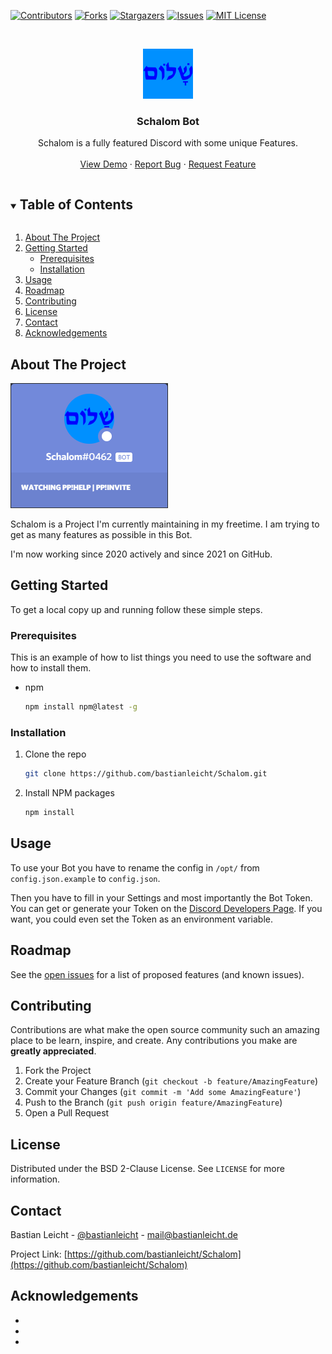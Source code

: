 [![Contributors][contributors-shield]][contributors-url]
[![Forks][forks-shield]][forks-url]
[![Stargazers][stars-shield]][stars-url]
[![Issues][issues-shield]][issues-url]
[![MIT License][license-shield]][license-url]

<!-- PROJECT LOGO -->
<br/>
<p align="center">
  <a href="https://github.com/bastianleicht/Schalom">
    <img src="images/logo.png" alt="Logo" width="80" height="80">
  </a>
  <h3 align="center">Schalom Bot</h3>
  <p align="center">
    Schalom is a fully featured Discord with some unique Features.
    <br/>
    <br/>
    <a href="https://discord.com/oauth2/authorize?client_id=777864354170273832&permissions=112536641&scope=bot">View Demo</a>
    ·
    <a href="https://github.com/bastianleicht/Schalom/issues">Report Bug</a>
    ·
    <a href="https://github.com/bastianleicht/Schalom/issues">Request Feature</a>
  </p>
</p>


<!-- TABLE OF CONTENTS -->
<details open="open">
  <summary><h2 style="display: inline-block">Table of Contents</h2></summary>
  <ol>
    <li>
      <a href="#about-the-project">About The Project</a>
    </li>
    <li>
      <a href="#getting-started">Getting Started</a>
      <ul>
        <li><a href="#prerequisites">Prerequisites</a></li>
        <li><a href="#installation">Installation</a></li>
      </ul>
    </li>
    <li><a href="#usage">Usage</a></li>
    <li><a href="#roadmap">Roadmap</a></li>
    <li><a href="#contributing">Contributing</a></li>
    <li><a href="#license">License</a></li>
    <li><a href="#contact">Contact</a></li>
    <li><a href="#acknowledgements">Acknowledgements</a></li>
  </ol>
</details>



<!-- ABOUT THE PROJECT -->
## About The Project

[![Product Name Screen Shot][product-screenshot]](https://discord.com/oauth2/authorize?client_id=777864354170273832&permissions=112536641&scope=bot)

Schalom is a Project I'm currently maintaining in my freetime. I am trying to get as many features as possible in this Bot.

I'm now working since 2020 actively and since 2021 on GitHub.

<!-- GETTING STARTED -->
## Getting Started

To get a local copy up and running follow these simple steps.

### Prerequisites

This is an example of how to list things you need to use the software and how to install them.
* npm
  ```sh
  npm install npm@latest -g
  ```

### Installation

1. Clone the repo
   ```sh
   git clone https://github.com/bastianleicht/Schalom.git
   ```
2. Install NPM packages
   ```sh
   npm install
   ```



<!-- USAGE EXAMPLES -->
## Usage

To use your Bot you have to rename the config in ```/opt/``` from ```config.json.example``` to ```config.json```. 

Then you have to fill in your Settings and most importantly the Bot Token. You can get or generate your Token on the [Discord Developers Page](https://discord.com/developers/applications/).
If you want, you could even set the Token as an environment variable.

<!-- ROADMAP -->
## Roadmap

See the [open issues](https://github.com/bastianleicht/Schalom/issues) for a list of proposed features (and known issues).



<!-- CONTRIBUTING -->
## Contributing

Contributions are what make the open source community such an amazing place to be learn, inspire, and create. Any contributions you make are **greatly appreciated**.

1. Fork the Project
2. Create your Feature Branch (`git checkout -b feature/AmazingFeature`)
3. Commit your Changes (`git commit -m 'Add some AmazingFeature'`)
4. Push to the Branch (`git push origin feature/AmazingFeature`)
5. Open a Pull Request



<!-- LICENSE -->
## License

Distributed under the BSD 2-Clause License. See `LICENSE` for more information.



<!-- CONTACT -->
## Contact

Bastian Leicht - [@bastianleicht](https://twitter.com/bastianleicht) - mail@bastianleicht.de

Project Link: [https://github.com/bastianleicht/Schalom](https://github.com/bastianleicht/Schalom)



<!-- ACKNOWLEDGEMENTS -->
## Acknowledgements

* []()
* []()
* []()





<!-- MARKDOWN LINKS & IMAGES -->
<!-- https://www.markdownguide.org/basic-syntax/#reference-style-links -->
[contributors-shield]: https://img.shields.io/github/contributors/bastianleicht/Schalom.svg?style=for-the-badge
[contributors-url]: https://github.com/bastianleicht/Schalom/graphs/contributors
[forks-shield]: https://img.shields.io/github/forks/bastianleicht/Schalom.svg?style=for-the-badge
[forks-url]: https://github.com/bastianleicht/Schalom/network/members
[stars-shield]: https://img.shields.io/github/stars/bastianleicht/Schalom.svg?style=for-the-badge
[stars-url]: https://github.com/bastianleicht/Schalom/stargazers
[issues-shield]: https://img.shields.io/github/issues/bastianleicht/Schalom.svg?style=for-the-badge
[issues-url]: https://github.com/bastianleicht/Schalom/issues
[license-shield]: https://img.shields.io/github/license/bastianleicht/Schalom.svg?style=for-the-badge
[license-url]: https://github.com/bastianleicht/Schalom/blob/master/LICENSE.txt
[product-screenshot]: images/screenshot.png